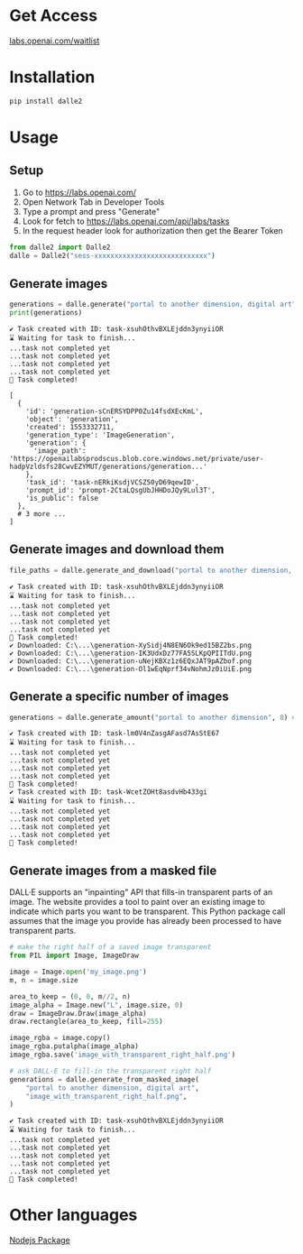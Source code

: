 # Get Access
[labs.openai.com/waitlist](https://labs.openai.com/waitlist)

# Installation
```bash
pip install dalle2
```

# Usage
## Setup
1. Go to https://labs.openai.com/
1. Open Network Tab in Developer Tools
1. Type a prompt and press "Generate"
1. Look for fetch to https://labs.openai.com/api/labs/tasks
1. In the request header look for authorization then get the Bearer Token

```python
from dalle2 import Dalle2
dalle = Dalle2("sess-xxxxxxxxxxxxxxxxxxxxxxxxxxxx")
```

## Generate images
```python
generations = dalle.generate("portal to another dimension, digital art")
print(generations)
```

```
✔️ Task created with ID: task-xsuhOthvBXLEjddn3ynyiiOR
⌛ Waiting for task to finish...
...task not completed yet
...task not completed yet
...task not completed yet
...task not completed yet
🙌 Task completed!

[
  {
    'id': 'generation-sCnERSYDPP0Zu14fsdXEcKmL',
    'object': 'generation',
    'created': 1553332711,
    'generation_type': 'ImageGeneration',
    'generation': {
      'image_path': 'https://openailabsprodscus.blob.core.windows.net/private/user-hadpVzldsfs28CwvEZYMUT/generations/generation...'
    },
    'task_id': 'task-nERkiKsdjVCSZ50yD69qewID',
    'prompt_id': 'prompt-2CtaLQsgUbJHHDoJQy9Lul3T',
    'is_public': false
  },
  # 3 more ... 
]
```


## Generate images and download them
```python
file_paths = dalle.generate_and_download("portal to another dimension, digital art")
```

```
✔️ Task created with ID: task-xsuhOthvBXLEjddn3ynyiiOR
⌛ Waiting for task to finish...
...task not completed yet
...task not completed yet
...task not completed yet
...task not completed yet
🙌 Task completed!
✔️ Downloaded: C:\...\generation-XySidj4N8EN6Ok9ed15BZ2bs.png
✔️ Downloaded: C:\...\generation-IK3UdxDz77FA5SLKpQPIITdU.png
✔️ Downloaded: C:\...\generation-uNejKBXz1z6EQxJAT9pAZbof.png
✔️ Downloaded: C:\...\generation-Ol1wEqNprf34vNohmJz0iUiE.png
```

## Generate a specific number of images
```python
generations = dalle.generate_amount("portal to another dimension", 8) # Every generation has batch size 4 -> amount % 4 == 0 works best
```

```
✔️ Task created with ID: task-lm0V4nZasgAFasd7AsStE67
⌛ Waiting for task to finish...
...task not completed yet
...task not completed yet
...task not completed yet
...task not completed yet
🙌 Task completed!
✔️ Task created with ID: task-WcetZOHt8asdvHb433gi
⌛ Waiting for task to finish...
...task not completed yet
...task not completed yet
...task not completed yet
...task not completed yet
🙌 Task completed!
```

## Generate images from a masked file
DALL·E supports an "inpainting" API that fills-in transparent parts of an image.
The website provides a tool to paint over an existing image to indicate which
parts you want to be transparent. This Python package call assumes that the
image you provide has already been processed to have transparent parts.

```python
# make the right half of a saved image transparent
from PIL import Image, ImageDraw

image = Image.open('my_image.png')
m, n = image.size

area_to_keep = (0, 0, m//2, n)
image_alpha = Image.new("L", image.size, 0)
draw = ImageDraw.Draw(image_alpha)
draw.rectangle(area_to_keep, fill=255)

image_rgba = image.copy()
image_rgba.putalpha(image_alpha)
image_rgba.save('image_with_transparent_right_half.png')

# ask DALL·E to fill-in the transparent right half
generations = dalle.generate_from_masked_image(
    "portal to another dimension, digital art",
    "image_with_transparent_right_half.png",
)
```

```
✔️ Task created with ID: task-xsuhOthvBXLEjddn3ynyiiOR
⌛ Waiting for task to finish...
...task not completed yet
...task not completed yet
...task not completed yet
...task not completed yet
...task not completed yet
🙌 Task completed!
```

# Other languages

[Nodejs Package](https://github.com/ezzcodeezzlife/dalle-node)
